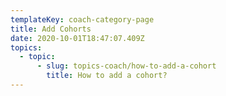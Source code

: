 ```yaml
---
templateKey: coach-category-page
title: Add Cohorts
date: 2020-10-01T18:47:07.409Z
topics:
  - topic:
      - slug: topics-coach/how-to-add-a-cohort
        title: How to add a cohort?
---
```


